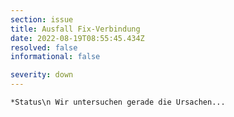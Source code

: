 ```yaml
---
section: issue
title: Ausfall Fix-Verbindung
date: 2022-08-19T08:55:45.434Z
resolved: false
informational: false

severity: down
---
```

    *Status\n Wir untersuchen gerade die Ursachen...